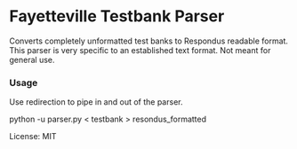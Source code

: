 # Fayetteville Testbank Parser

Converts completely unformatted test banks to Respondus readable format. This parser is very specific to an established text format. Not meant for general use.

### Usage

Use redirection to pipe in and out of the parser.

python -u parser.py < testbank > resondus_formatted

License: MIT